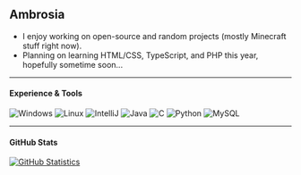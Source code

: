 ## Ambrosia
- I enjoy working on open-source and random projects (mostly Minecraft stuff right now).
- Planning on learning HTML/CSS, TypeScript, and PHP this year, hopefully sometime soon...<br />

---

#### Experience & Tools
![Windows](https://img.shields.io/badge/OS-Windows-informational?style=flat&logo=windows&logoColor=white&color=81b0c6)
![Linux](https://img.shields.io/badge/OS-Linux-informational?style=flat&logo=linux&logoColor=white&color=81b0c6)
![IntelliJ](https://img.shields.io/badge/IDE-IntelliJ-informational?style=flat&logo=intellij-idea&logoColor=white&color=81b0c6)
![Java](https://img.shields.io/badge/Code-Java-informational?style=flat&logo=java&logoColor=white&color=81b0c6)
![C](https://img.shields.io/badge/Code-C-informational?style=flat&logo=c&logoColor=white&color=81b0c6)
![Python](https://img.shields.io/badge/Code-Python-informational?style=flat&logo=python&logoColor=white&color=81b0c6)
![MySQL](https://img.shields.io/badge/Tools-MySQL-informational?style=flat&logo=mysql&logoColor=white&color=81b0c6)
<br />

---

#### GitHub Stats
[![GitHub Statistics](https://github-readme-stats.vercel.app/api?username=tatteaid&show_icons=true&theme=vue-dark)](https://github.com/tatteaid)
